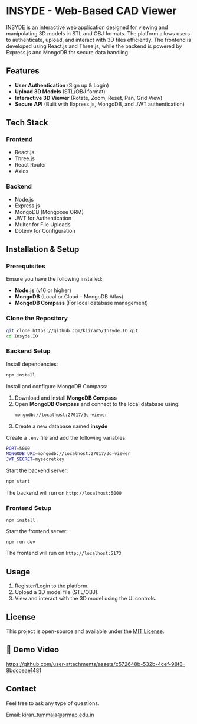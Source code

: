 # INSYDE - Web-Based CAD Viewer

INSYDE is an interactive web application designed for viewing and manipulating 3D models in STL and OBJ formats. The platform allows users to authenticate, upload, and interact with 3D files efficiently. The frontend is developed using React.js and Three.js, while the backend is powered by Express.js and MongoDB for secure data handling.

## Features
- **User Authentication** (Sign up & Login)
- **Upload 3D Models** (STL/OBJ format)
- **Interactive 3D Viewer** (Rotate, Zoom, Reset, Pan, Grid View)
- **Secure API** (Built with Express.js, MongoDB, and JWT authentication)

## Tech Stack

### Frontend
- React.js
- Three.js
- React Router
- Axios

### Backend
- Node.js
- Express.js
- MongoDB (Mongoose ORM)
- JWT for Authentication
- Multer for File Uploads
- Dotenv for Configuration

## Installation & Setup

### Prerequisites
Ensure you have the following installed:
- **Node.js** (v16 or higher)
- **MongoDB** (Local or Cloud - MongoDB Atlas)
- **MongoDB Compass** (For local database management)

### Clone the Repository
```sh
git clone https://github.com/kiiran5/Insyde.IO.git
cd Insyde.IO
```

### Backend Setup
Install dependencies:
```sh
npm install
```

Install and configure MongoDB Compass:
1. Download and install **MongoDB Compass**
2. Open **MongoDB Compass** and connect to the local database using:
   ```sh
   mongodb://localhost:27017/3d-viewer
   ```
3. Create a new database named **insyde**

Create a `.env` file and add the following variables:
```sh
PORT=5000
MONGODB_URI=mongodb://localhost:27017/3d-viewer
JWT_SECRET=mysecretkey
```

Start the backend server:
```sh
npm start
```
The backend will run on `http://localhost:5000`

### Frontend Setup
```
npm install
```
Start the frontend server:
```
npm run dev
```
The frontend will run on `http://localhost:5173`

## Usage
1. Register/Login to the platform.
2. Upload a 3D model file (STL/OBJ).
3. View and interact with the 3D model using the UI controls.

## License

This project is open-source and available under the [MIT License](LICENSE).
## 🎥 Demo Video

https://github.com/user-attachments/assets/c572648b-532b-4cef-98f8-8bdcceae1481



## Contact
Feel free to ask any type of questions.

Email: kiran_tummala@srmap.edu.in

